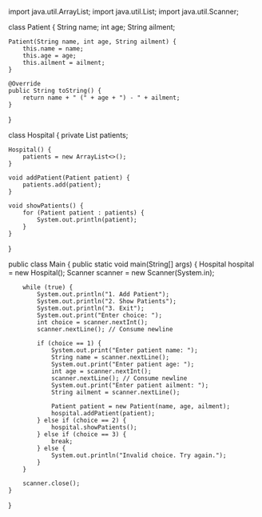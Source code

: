 import java.util.ArrayList;
import java.util.List;
import java.util.Scanner;

class Patient {
    String name;
    int age;
    String ailment;

    Patient(String name, int age, String ailment) {
        this.name = name;
        this.age = age;
        this.ailment = ailment;
    }

    @Override
    public String toString() {
        return name + " (" + age + ") - " + ailment;
    }
}

class Hospital {
    private List<Patient> patients;

    Hospital() {
        patients = new ArrayList<>();
    }

    void addPatient(Patient patient) {
        patients.add(patient);
    }

    void showPatients() {
        for (Patient patient : patients) {
            System.out.println(patient);
        }
    }
}

public class Main {
    public static void main(String[] args) {
        Hospital hospital = new Hospital();
        Scanner scanner = new Scanner(System.in);

        while (true) {
            System.out.println("1. Add Patient");
            System.out.println("2. Show Patients");
            System.out.println("3. Exit");
            System.out.print("Enter choice: ");
            int choice = scanner.nextInt();
            scanner.nextLine(); // Consume newline

            if (choice == 1) {
                System.out.print("Enter patient name: ");
                String name = scanner.nextLine();
                System.out.print("Enter patient age: ");
                int age = scanner.nextInt();
                scanner.nextLine(); // Consume newline
                System.out.print("Enter patient ailment: ");
                String ailment = scanner.nextLine();

                Patient patient = new Patient(name, age, ailment);
                hospital.addPatient(patient);
            } else if (choice == 2) {
                hospital.showPatients();
            } else if (choice == 3) {
                break;
            } else {
                System.out.println("Invalid choice. Try again.");
            }
        }

        scanner.close();
    }
}
